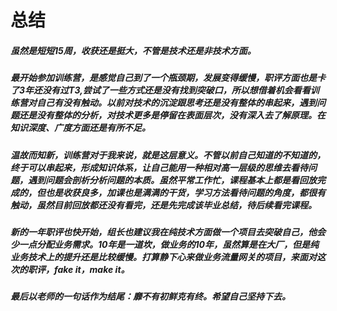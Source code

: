 # 总结

##### 虽然是短短15周，收获还是挺大，不管是技术还是非技术方面。
##### 最开始参加训练营，是感觉自己到了一个瓶颈期，发展变得缓慢，职评方面也是卡了3年还没有过T3,尝试了一些方式还是没有找到突破口，所以想借着机会看看训练营对自己有没有触动。以前对技术的沉淀跟思考还是没有整体的串起来，遇到问题还是没有整体的分析，对技术更多是停留在表面层次，没有深入去了解原理。在知识深度、广度方面还是有所不足。
##### 温故而知新，训练营对于我来说，就是这层意义。不管以前自己知道的不知道的，终于可以串起来，形成知识体系，让自己能用一种相对高一层级的思维去看待问题，遇到问题会剖析分析问题的本质。虽然平常工作忙，课程基本上都是看回放完成的，但也是收获良多，加课也是满满的干货，学习方法看待问题的角度，都很有触动，虽然目前回放都还没有看完，还是先完成该毕业总结，待后续看完课程。
##### 新的一年职评也快开始，组长也建议我在纯技术方面做一个项目去突破自己，他会少一点分配业务需求。10年是一道坎，做业务的10年，虽然算是在大厂，但是纯业务技术上的提升还是比较缓慢。打算静下心来做业务流量网关的项目，来面对这次的职评，fake it，make it。
##### 最后以老师的一句话作为结尾：靡不有初鲜克有终。希望自己坚持下去。